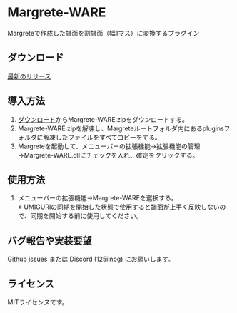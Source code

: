 # Margrete-WARE
Margreteで作成した譜面を割譜面（幅1マス）に変換するプラグイン

## ダウンロード
[最新のリリース](https://github.com/125iinog/Margrete-WARE/releases/latest)

## 導入方法
1. [ダウンロード](#ダウンロード)からMargrete-WARE.zipをダウンロードする。
2. Margrete-WARE.zipを解凍し、Margreteルートフォルダ内にあるpluginsフォルダに解凍したファイルをすべてコピーをする。
3. Margreteを起動して、メニューバーの拡張機能→拡張機能の管理→Margrete-WARE.dllにチェックを入れ、確定をクリックする。

## 使用方法
1. メニューバーの拡張機能→Margrete-WAREを選択する。  
※ UMIGURIの同期を開始した状態で使用すると譜面が上手く反映しないので、同期を開始する前に使用してください。

## バグ報告や実装要望
Github issues または Discord (125iinog) にお願いします。

## ライセンス
MITライセンスです。
